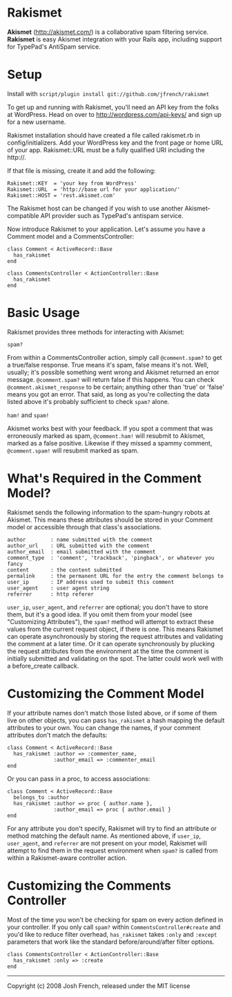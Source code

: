 Rakismet
========

**Akismet** (<http://akismet.com/>) is a collaborative spam filtering service.
**Rakismet** is easy Akismet integration with your Rails app, including support
for TypePad's AntiSpam service.


Setup
=====

Install with `script/plugin install git://github.com/jfrench/rakismet`

To get up and running with Rakismet, you'll need an API key from the folks at
WordPress. Head on over to http://wordpress.com/api-keys/ and sign up for a
new username.

Rakismet installation should have created a file called rakismet.rb in
config/initializers. Add your WordPress key and the front page or home URL of
your app. Rakismet::URL must be a fully qualified URI including the http://.

If that file is missing, create it and add the following:

    Rakismet::KEY  = 'your key from WordPress'
    Rakismet::URL  = 'http://base url for your application/'
    Rakismet::HOST = 'rest.akismet.com'

The Rakismet host can be changed if you wish to use another Akismet-compatible
API provider such as TypePad's antispam service.

Now introduce Rakismet to your application. Let's assume you have a Comment
model and a CommentsController:

    class Comment < ActiveRecord::Base
      has_rakismet
    end

    class CommentsController < ActionController::Base
      has_rakismet
    end


Basic Usage
===========

Rakismet provides three methods for interacting with Akismet:

  `spam?`

From within a CommentsController action, simply call `@comment.spam?` to get a
true/false response. True means it's spam, false means it's not. Well,
usually; it's possible something went wrong and Akismet returned an error
message. `@comment.spam?` will return false if this happens. You can check
`@comment.akismet_response` to be certain; anything other than 'true' or
'false' means you got an error. That said, as long as you're collecting the
data listed above it's probably sufficient to check `spam?` alone.

  `ham!` and `spam!`

Akismet works best with your feedback. If you spot a comment that was
erroneously marked as spam, `@comment.ham!` will resubmit to Akismet, marked
as a false positive. Likewise if they missed a spammy comment,
`@comment.spam!` will resubmit marked as spam.


What's Required in the Comment Model?
=====================================

Rakismet sends the following information to the spam-hungry robots at Akismet.
This means these attributes should be stored in your Comment model or
accessible through that class's associations.

    author        : name submitted with the comment
    author_url    : URL submitted with the comment
    author_email  : email submitted with the comment
    comment_type  : 'comment', 'trackback', 'pingback', or whatever you fancy
    content       : the content submitted
    permalink     : the permanent URL for the entry the comment belongs to
    user_ip       : IP address used to submit this comment
    user_agent    : user agent string
    referrer      : http referer

`user_ip`, `user_agent`, and `referrer` are optional; you don't have to store
them, but it's a good idea. If you omit them from your model (see "Customizing
Attributes"), the `spam?` method will attempt to extract these values from the
current request object, if there is one. This means Rakismet can operate
asynchronously by storing the request attributes and validating the comment at
a later time. Or it can operate synchronously by plucking the request
attributes from the environment at the time the comment is initially submitted
and validating on the spot. The latter could work well with a before_create
callback.


Customizing the Comment Model
=============================

If your attribute names don't match those listed above, or if some of them
live on other objects, you can pass `has_rakismet` a hash mapping the default 
attributes to your own. You can change the names, if your comment attributes
don't match the defaults:

    class Comment < ActiveRecord::Base
      has_rakismet :author => :commenter_name,
                   :author_email => :commenter_email
    end

Or you can pass in a proc, to access associations:

    class Comment < ActiveRecord::Base
      belongs_to :author
      has_rakismet :author => proc { author.name },
                   :author_email => proc { author.email }
    end

For any attribute you don't specify, Rakismet will try to find an attribute or 
method matching the default name. As mentioned above, if `user_ip`,
`user_agent`, and `referrer` are not present on your model, Rakismet will
attempt to find them in the request environment when `spam?` is called from
within a Rakismet-aware controller action.

Customizing the Comments Controller
===================================

Most of the time you won't be checking for spam on every action defined in
your controller. If you only call `spam?` within `CommentsController#create` 
and you'd like to reduce filter overhead, `has_rakismet` takes `:only` and
`:except` parameters that work like the standard before/around/after filter
options.

    class CommentsController < ActionController::Base
      has_rakismet :only => :create
    end


--------------------------------------------------------------
Copyright (c) 2008 Josh French, released under the MIT license
